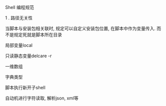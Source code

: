 Shell 编程规范

1 . 路径无关性

当脚本与安装包相关联时, 规定可以自定义安装包位置, 在脚本中作为变量传入. 而不是规定死就是脚本所在目录


局部变量local

只读静态变量delcare -r

一维数组

字典类型

脚本执行新开子shell

自动机进行字符读取, 解析json, xml等